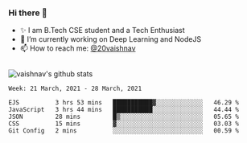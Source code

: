 ### Hi there 👋

<!--
**vaishnav-197/vaishnav-197** is a ✨ _special_ ✨ repository because its `README.md` (this file) appears on your GitHub profile.

Here are some ideas to get you started:
-->

- ✨ I am B.Tech CSE student and a Tech Enthusiast
- 🔭 I’m currently working on Deep Learning and NodeJS
- 📫 How to reach me: [@20vaishnav](https://twitter.com/20vaishnav)


<img src="https://github.com/vaishnav-197/vaishnav-197/blob/main/images/stat.svg" alt=""/>


![vaishnav's github stats](https://github-readme-stats.vercel.app/api?username=vaishnav-197&show_icons=true&theme=dark&count_private=true)


<!--START_SECTION:waka-->
```text
Week: 21 March, 2021 - 28 March, 2021

EJS          3 hrs 53 mins   ███████████▓░░░░░░░░░░░░░   46.29 % 
JavaScript   3 hrs 44 mins   ███████████░░░░░░░░░░░░░░   44.44 % 
JSON         28 mins         █▒░░░░░░░░░░░░░░░░░░░░░░░   05.65 % 
CSS          15 mins         ▓░░░░░░░░░░░░░░░░░░░░░░░░   03.03 % 
Git Config   2 mins          ░░░░░░░░░░░░░░░░░░░░░░░░░   00.59 % 
```
<!--END_SECTION:waka-->
